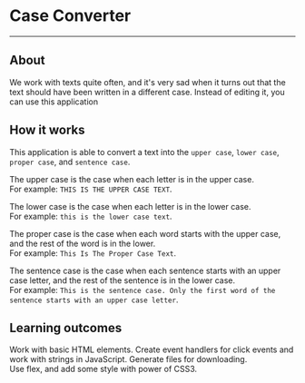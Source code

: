 # Case Converter
---
## About
We work with texts quite often, and it's very sad when it turns out that the text should have been written in a different case. Instead of editing it, you can use this application

## How it works
This application is able to convert a text into the `upper case`, `lower case`, `proper case`, and `sentence case`.

The upper case is the case when each letter is in the upper case. <br/> For example:
`THIS IS THE UPPER CASE TEXT`.
    
The lower case is the case when each letter is in the lower case. <br/>
For example: `this is the lower case text`.

The proper case is the case when each word starts with the upper case, and the rest of the word is in the lower. <br/> 
For example: `This Is The Proper Case Text`.

The sentence case is the case when each sentence starts with an upper case letter, and the rest of the sentence is in the lower case. <br/> 
For example: `This is the sentence case. Only the first word of the sentence starts with an upper case letter`.

## Learning outcomes
Work with basic HTML elements. Create event handlers for click events and work with strings in JavaScript. Generate files for downloading. <br/>
Use flex, and add some style with power of CSS3.


